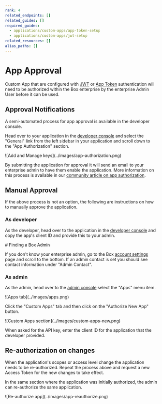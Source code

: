 ```yaml
---
rank: 4
related_endpoints: []
related_guides: []
required_guides: 
  - applications/custom-apps/app-token-setup
  - applications/custom-apps/jwt-setup
related_resources: []
alias_paths: []
---
```


# App Approval

Custom App that are configured with [JWT][jwt] or [App Token][app-token]
authentication will need to be authorized within the Box enterprise by the
enterprise Admin User before it can be used.

## Approval Notifications

A semi-automated process for app approval is available in the developer console.

Head over to your application in the [developer console][devconsole] and
select the "General" link from the left sidebar in your application
and scroll down to the "App Authorization" section.

<ImageFrame border width="400" center>
  ![Add and Manage keys](../images/app-authorization.png)
</ImageFrame>

By submitting the application for approval it will send an email to your
enterprise admin to have them enable the application. More information on this
process is available in our [community article on app authorization][app-auth].

## Manual Approval

If the above process is not an option, the following are instructions on how to
manually approve the application.

### As developer

As the developer, head over to the application in the [developer
console][devconsole] and copy the app's client ID and provide this to your admin.

<Message>
  # Finding a Box Admin

  If you don't know your enterprise admin, go to the Box [account
  settings][settings] page  and scroll to the bottom. If an admin contact is set
  you should see contact  information under "Admin Contact".
</Message>

### As admin

As the admin, head over to the [admin console][adminconsole] select the "Apps"
menu item.

<ImageFrame border center>
  ![Apps tab](../images/apps.png)
</ImageFrame>

Click the "Custom Apps" tab and then click on the "Authorize New App" button.

<ImageFrame border center>
  ![Custom Apps section](../images/custom-apps-new.png)
</ImageFrame>

When asked for the API key, enter the client ID for the application that the
developer provided.

## Re-authorization on changes

When the application's scopes or access level change the application needs to be
re-authorized. Repeat the process above and request a new Access Token for the
new changes to take effect.

In the same section where the application was initially authorized, the admin can
re-authorize the same application.

<ImageFrame border center>
  ![Re-authorize app](../images/app-reauthorize.png)
</ImageFrame>

[devconsole]: https://app.box.com/developers/console
[settings]: https://app.box.com/account
[adminconsole]: https://app.box.com/master/settings/custom
[jwt]: g://authentication/jwt
[app-token]: g://authentication/app-token
[app-auth]: https://community.box.com/t5/Managing-Developer-Sandboxes/Authorizing-Apps-in-the-Box-App-Approval-Process/ta-p/77293

